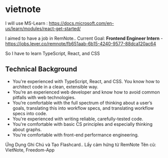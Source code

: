 # vietnote
I will use MS-Learn : https://docs.microsoft.com/en-us/learn/modules/react-get-started/

I aimed to have a job in RemNote.. Current Goal: **Frontend Engineer Intern** - https://jobs.lever.co/remnote/fb651aab-6b15-4240-9577-88dca120ac64

So I have to learn TypeScript, React, and CSS

## Technical Background
- You're experienced with TypeScript, React, and CSS. You know how to architect code in a clean, extensible way.
- You’re an experienced web developer and know how to avoid common pitfalls with web technologies.
- You’re comfortable with the full spectrum of thinking about a user’s goals, translating this into workflow specs, and translating workflow specs into code.
- You're experienced with writing reliable, carefully-tested code.
- You're comfortable with basic CS principles and especially thinking about graphs.
- You're comfortable with front-end performance engineering.

Ứng Dụng Ghi Chú và Tạo Flashcard.. Lấy cảm hứng từ RemNote
Tên cũ: VietNote, Freedom-App

